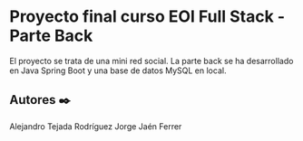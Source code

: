 # Proyecto final curso EOI Full Stack - Parte Back
El proyecto se trata de una mini red social.
La parte back se ha desarrollado en Java Spring Boot y una base de datos MySQL en local.

## Autores ✒️
Alejandro Tejada Rodríguez
Jorge Jaén Ferrer